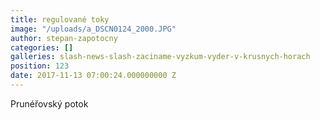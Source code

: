 ```yaml
---
title: regulované toky
image: "/uploads/a_DSCN0124_2000.JPG"
author: stepan-zapotocny
categories: []
galleries: slash-news-slash-zaciname-vyzkum-vyder-v-krusnych-horach
position: 123
date: 2017-11-13 07:00:24.000000000 Z
---
```

Prunéřovský potok

